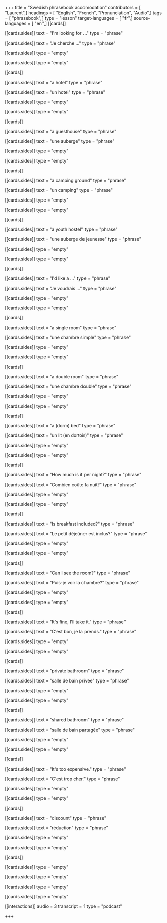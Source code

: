+++
title = "Swedish phrasebook accomodation"
contributors = [ "Laurent",]
headings = [ "English", "French", "Pronunciation", "Audio",]
tags = [ "phrasebook",]
type = "lesson"
target-languages = [ "fr",]
source-languages = [ "en",]
[[cards]]

[[cards.sides]]
text = "I'm looking for ..."
type = "phrase"

[[cards.sides]]
text = "Je cherche ..."
type = "phrase"

[[cards.sides]]
type = "empty"

[[cards.sides]]
type = "empty"

[[cards]]

[[cards.sides]]
text = "a hotel"
type = "phrase"

[[cards.sides]]
text = "un hotel"
type = "phrase"

[[cards.sides]]
type = "empty"

[[cards.sides]]
type = "empty"

[[cards]]

[[cards.sides]]
text = "a guesthouse"
type = "phrase"

[[cards.sides]]
text = "une auberge"
type = "phrase"

[[cards.sides]]
type = "empty"

[[cards.sides]]
type = "empty"

[[cards]]

[[cards.sides]]
text = "a camping ground"
type = "phrase"

[[cards.sides]]
text = "un camping"
type = "phrase"

[[cards.sides]]
type = "empty"

[[cards.sides]]
type = "empty"

[[cards]]

[[cards.sides]]
text = "a youth hostel"
type = "phrase"

[[cards.sides]]
text = "une auberge de jeunesse"
type = "phrase"

[[cards.sides]]
type = "empty"

[[cards.sides]]
type = "empty"

[[cards]]

[[cards.sides]]
text = "I'd like a ..."
type = "phrase"

[[cards.sides]]
text = "Je voudrais ..."
type = "phrase"

[[cards.sides]]
type = "empty"

[[cards.sides]]
type = "empty"

[[cards]]

[[cards.sides]]
text = "a single room"
type = "phrase"

[[cards.sides]]
text = "une chambre simple"
type = "phrase"

[[cards.sides]]
type = "empty"

[[cards.sides]]
type = "empty"

[[cards]]

[[cards.sides]]
text = "a double room"
type = "phrase"

[[cards.sides]]
text = "une chambre double"
type = "phrase"

[[cards.sides]]
type = "empty"

[[cards.sides]]
type = "empty"

[[cards]]

[[cards.sides]]
text = "a (dorm) bed"
type = "phrase"

[[cards.sides]]
text = "un lit (en dortoir)"
type = "phrase"

[[cards.sides]]
type = "empty"

[[cards.sides]]
type = "empty"

[[cards]]

[[cards.sides]]
text = "How much is it per night?"
type = "phrase"

[[cards.sides]]
text = "Combien coûte la nuit?"
type = "phrase"

[[cards.sides]]
type = "empty"

[[cards.sides]]
type = "empty"

[[cards]]

[[cards.sides]]
text = "Is breakfast included?"
type = "phrase"

[[cards.sides]]
text = "Le petit déjeûner est inclus?"
type = "phrase"

[[cards.sides]]
type = "empty"

[[cards.sides]]
type = "empty"

[[cards]]

[[cards.sides]]
text = "Can I see the room?"
type = "phrase"

[[cards.sides]]
text = "Puis-je voir la chambre?"
type = "phrase"

[[cards.sides]]
type = "empty"

[[cards.sides]]
type = "empty"

[[cards]]

[[cards.sides]]
text = "It's fine, I'll take it."
type = "phrase"

[[cards.sides]]
text = "C'est bon, je la prends."
type = "phrase"

[[cards.sides]]
type = "empty"

[[cards.sides]]
type = "empty"

[[cards]]

[[cards.sides]]
text = "private bathroom"
type = "phrase"

[[cards.sides]]
text = "salle de bain privée"
type = "phrase"

[[cards.sides]]
type = "empty"

[[cards.sides]]
type = "empty"

[[cards]]

[[cards.sides]]
text = "shared bathroom"
type = "phrase"

[[cards.sides]]
text = "salle de bain partagée"
type = "phrase"

[[cards.sides]]
type = "empty"

[[cards.sides]]
type = "empty"

[[cards]]

[[cards.sides]]
text = "It's too expensive."
type = "phrase"

[[cards.sides]]
text = "C'est trop cher."
type = "phrase"

[[cards.sides]]
type = "empty"

[[cards.sides]]
type = "empty"

[[cards]]

[[cards.sides]]
text = "discount"
type = "phrase"

[[cards.sides]]
text = "réduction"
type = "phrase"

[[cards.sides]]
type = "empty"

[[cards.sides]]
type = "empty"

[[cards]]

[[cards.sides]]
type = "empty"

[[cards.sides]]
type = "empty"

[[cards.sides]]
type = "empty"

[[cards.sides]]
type = "empty"

[[interactions]]
audio = 3
transcript = 1
type = "podcast"

+++
